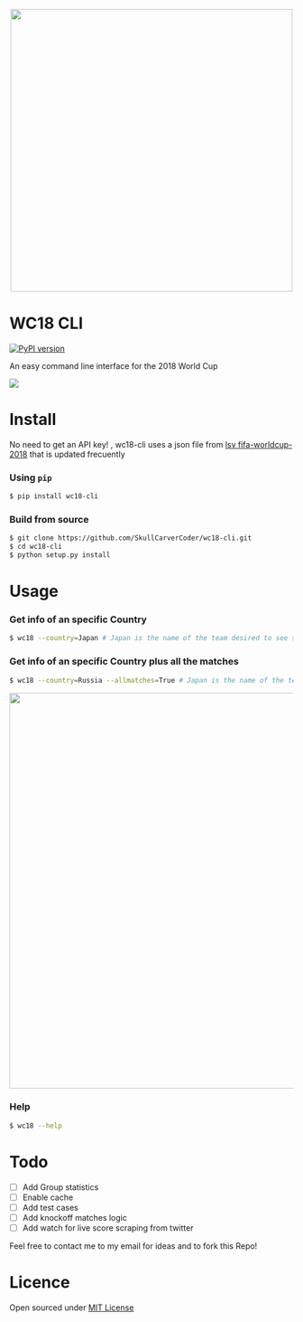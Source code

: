  <p align="center">
  <img src=https://i.imgur.com/m5iCrNu.jpg" width="500px" />
</p>

WC18 CLI
=====
[![PyPI version](https://badge.fury.io/py/wc18-cli.svg)](https://badge.fury.io/py/wc18-cli)

An easy command line interface for the 2018 World Cup

![](https://i.imgur.com/fpnrXUQ.gif)

Install
=====

No need to get an API key! , wc18-cli uses a json file from [lsv fifa-worldcup-2018](https://github.com/lsv/fifa-worldcup-2018) that is updated frecuently

### Using `pip`

```bash
$ pip install wc18-cli
```

### Build from source

```bash
$ git clone https://github.com/SkullCarverCoder/wc18-cli.git
$ cd wc18-cli
$ python setup.py install
```
Usage
=====

### Get info of an specific Country

```bash
$ wc18 --country=Japan # Japan is the name of the team desired to see stats
```


### Get info of an specific Country plus all the matches

```bash
$ wc18 --country=Russia --allmatches=True # Japan is the name of the team desired to see stats
```

 <p align="center">
  <img src=https://i.imgur.com/qhKHdNW.gif" width="700px" />
</p>

### Help
```bash
$ wc18 --help
```
Todo
====
- [ ] Add Group statistics
- [ ] Enable cache
- [ ] Add  test cases
- [ ] Add knockoff matches logic
- [ ] Add watch for live score scraping from twitter

<p> Feel free to contact me to my email for ideas and to fork this Repo! </p>

Licence
====
Open sourced under [MIT License](LICENSE)


